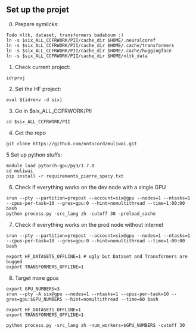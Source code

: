 ## Set up the projet 

0. Prepare symlicks:

 ```
Todo nltk, dataset, transformers badaboum :)
ln -s $six_ALL_CCFRWORK/PII/cache_dir $HOME/.neuralcoref
ln -s $six_ALL_CCFRWORK/PII/cache_dir $HOME/.cache/transformers
ln -s $six_ALL_CCFRWORK/PII/cache_dir $HOME/.cache/huggingface
ln -s $six_ALL_CCFRWORK/PII/cache_dir $HOME/nltk_data

 ```

1. Check current project:
 ```
idrproj
 ```
2. Set the HF project:
 ```
eval $(idrenv -d six)
 ```
3. Go in $six_ALL_CCFRWORK/PII
 ```
cd $six_ALL_CCFRWORK/PII 
 ```
4. Get the repo
 ```
git clone https://github.com/ontocord/muliwai.git
 ```

5 Set up python stuffs:
 ```
module load pytorch-gpu/py3/1.7.0 
cd muliwai
pip install -r requirements_pierre_spacy.txt
 ```
 
6. Check if everything works on the dev node with a single GPU
 ```
srun --pty --partition=prepost --account=six@gpu --nodes=1 --ntasks=1 --cpus-per-task=10 --gres=gpu:0 --hint=nomultithread --time=1:00:00 bash
python process.py -src_lang zh -cutoff 30 -preload_cache
 ```


7. Check if everything works on the prod node without internet
 ```
srun --pty --partition=prepost --account=six@gpu --nodes=1 --ntasks=1 --cpus-per-task=10 --gres=gpu:0 --hint=nomultithread --time=1:00:00 bash

export HF_DATASETS_OFFLINE=1 # ugly but Dataset and Transformers are bugged
export TRANSFORMERS_OFFLINE=1
 ```
 
 
8. Target more gpus 
 ```
export GPU_NUMBERS=3
srun --pty -A six@gpu --nodes=1 --ntasks=1 --cpus-per-task=10 --gres=gpu:$GPU_NUMBERS --hint=nomultithread --time=60 bash

export HF_DATASETS_OFFLINE=1
export TRANSFORMERS_OFFLINE=1

python process.py -src_lang zh -num_workers=$GPU_NUMBERS -cutoff 30

 ```
